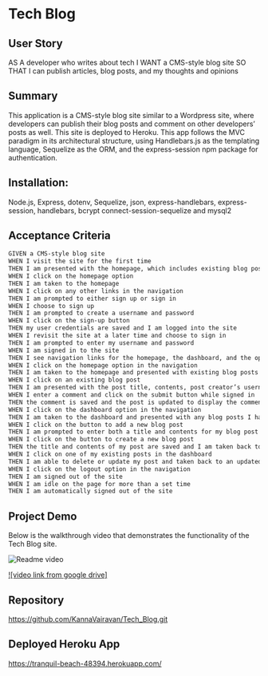 # Tech Blog

## User Story

AS A developer who writes about tech
I WANT a CMS-style blog site
SO THAT I can publish articles, blog posts, and my thoughts and opinions

## Summary

This application is a CMS-style blog site similar to a Wordpress site, where developers can publish their blog posts and comment on other developers’ posts as well. This site is deployed to Heroku. This app follows
the MVC paradigm in its architectural structure, using Handlebars.js as the templating language,
Sequelize as the ORM, and the express-session npm package for authentication.

## Installation:

Node.js, Express, dotenv, Sequelize, json, express-handlebars, express-session, handlebars, bcrypt connect-session-sequelize and mysql2

## Acceptance Criteria

```md
GIVEN a CMS-style blog site
WHEN I visit the site for the first time
THEN I am presented with the homepage, which includes existing blog posts if any have been posted; navigation links for the homepage and the dashboard; and the option to log in
WHEN I click on the homepage option
THEN I am taken to the homepage
WHEN I click on any other links in the navigation
THEN I am prompted to either sign up or sign in
WHEN I choose to sign up
THEN I am prompted to create a username and password
WHEN I click on the sign-up button
THEN my user credentials are saved and I am logged into the site
WHEN I revisit the site at a later time and choose to sign in
THEN I am prompted to enter my username and password
WHEN I am signed in to the site
THEN I see navigation links for the homepage, the dashboard, and the option to log out
WHEN I click on the homepage option in the navigation
THEN I am taken to the homepage and presented with existing blog posts that include the post title and the date created
WHEN I click on an existing blog post
THEN I am presented with the post title, contents, post creator’s username, and date created for that post and have the option to leave a comment
WHEN I enter a comment and click on the submit button while signed in
THEN the comment is saved and the post is updated to display the comment, the comment creator’s username, and the date created
WHEN I click on the dashboard option in the navigation
THEN I am taken to the dashboard and presented with any blog posts I have already created and the option to add a new blog post
WHEN I click on the button to add a new blog post
THEN I am prompted to enter both a title and contents for my blog post
WHEN I click on the button to create a new blog post
THEN the title and contents of my post are saved and I am taken back to an updated dashboard with my new blog post
WHEN I click on one of my existing posts in the dashboard
THEN I am able to delete or update my post and taken back to an updated dashboard
WHEN I click on the logout option in the navigation
THEN I am signed out of the site
WHEN I am idle on the page for more than a set time
THEN I am automatically signed out of the site
```

## Project Demo

Below is the walkthrough video that demonstrates the functionality of the Tech Blog site.<br/>

<img src="./assets/TechBlog.gif" alt="Readme video"  >

[![video link from google drive]](https://drive.google.com/file/d/1L-nk33nhkFTvhQ6iZdcm8VYvALhbdLrx/view)

## Repository

https://github.com/KannaVairavan/Tech_Blog.git

## Deployed Heroku App

https://tranquil-beach-48394.herokuapp.com/

```

```

